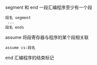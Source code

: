 segment 和 end 一段汇编程序至少有一个段

```
段名 segment
 ...
段名 ends
```

assume 将段寄存器与程序的某个段相关联

```
assume cs:段名
```

end 汇编程序的结束标记

